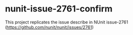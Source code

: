 # nunit-issue-2761-confirm
This project replicates the issue describe in NUnit issue-2761 (https://github.com/nunit/nunit/issues/2761)
